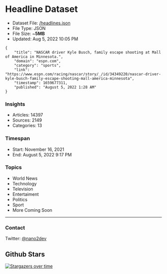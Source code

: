 # Headline Dataset

- Dataset File: [/headlines.json](https://raw.githubusercontent.com/fwd/news/master/headlines.json) 
- File Type: JSON
- File Size: ~**5MB**
- Updated: Aug 5, 2022 10:05 PM

```
{
    "title": "NASCAR driver Kyle Busch, family escape shooting at Mall of America in Minnesota.",
    "domain": "espn.com",
    "category": "sports",
    "link": "https://www.espn.com/racing/nascar/story/_/id/34349220/nascar-driver-kyle-busch-family-escape-shooting-mall-america-minnesota",
    "timestamp": 1659677311,
    "published": "August 5, 2022 1:28 AM"
}
```

### Insights

- Articles: 14397
- Sources: 2149
- Categories: 13

### Timespan

- Start: November 16, 2021
- End: August 5, 2022 9:17 PM

### Topics

- World News
- Technology
- Television
- Entertaiment
- Politics
- Sport
- More Coming Soon

---

### Contact 

Twitter: [@nano2dev](https://twitter.com/nano2dev)

## Github Stars

[![Stargazers over time](https://starchart.cc/fwd/news.svg)](https://starchart.cc/fwd/news)
	